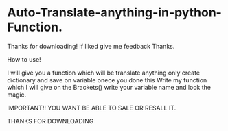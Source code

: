 # Auto-Translate-anything-in-python-Function.
Thanks for downloading! If liked give me feedback Thanks.

How to use!

I will give you a function which will be translate anything only
create dictionary and save on variable onece you done this
Write my function which I will give on the Brackets() write
your variable name and look the magic.

IMPORTANT!!
YOU WANT BE ABLE TO SALE OR RESALL IT.

THANKS FOR DOWNLOADING
